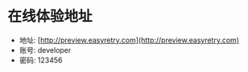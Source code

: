 # 在线体验地址

- 地址: [http://preview.easyretry.com](http://preview.easyretry.com)
- 账号: developer
- 密码: 123456
